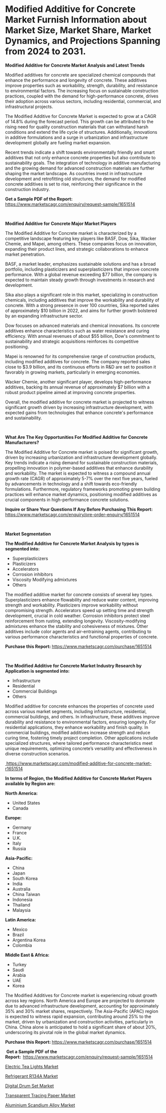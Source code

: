 <p><h1>Modified Additive for Concrete Market Furnish Information about Market Size, Market Share, Market Dynamics, and Projections Spanning from 2024 to 2031.</h1></p><p><strong>Modified Additive for Concrete Market Analysis and Latest Trends</strong></p>
<p><p>Modified additives for concrete are specialized chemical compounds that enhance the performance and longevity of concrete. These additives improve properties such as workability, strength, durability, and resistance to environmental factors. The increasing focus on sustainable construction practices, coupled with the demand for high-performance concrete, drives their adoption across various sectors, including residential, commercial, and infrastructural projects.</p><p>The Modified Additive for Concrete Market is expected to grow at a CAGR of 14.8% during the forecast period. This growth can be attributed to the rising need for quality construction materials that can withstand harsh conditions and extend the life cycle of structures. Additionally, innovations in additive formulations and a surge in urbanization and infrastructure development globally are fueling market expansion. </p><p>Recent trends indicate a shift towards environmentally friendly and smart additives that not only enhance concrete properties but also contribute to sustainability goals. The integration of technology in additive manufacturing and the growing demand for advanced construction materials are further shaping the market landscape. As countries invest in infrastructure development and retrofitting old structures, the demand for modified concrete additives is set to rise, reinforcing their significance in the construction industry.</p></p>
<p><strong>Get a Sample PDF of the Report:&nbsp;</strong> <a href="https://www.marketscagr.com/enquiry/request-sample/1651514?utm_campaign=1261&utm_medium=2&utm_source=Github&utm_content=ia&utm_term=26092024&utm_id=modified-additive-for-concrete">https://www.marketscagr.com/enquiry/request-sample/1651514</a></p>
<p>&nbsp;</p>
<p><strong>Modified Additive for Concrete Major Market Players</strong></p>
<p><p>The Modified Additive for Concrete market is characterized by a competitive landscape featuring key players like BASF, Dow, Sika, Wacker Chemie, and Mapei, among others. These companies focus on innovation, expanding their product lines, and strategic collaborations to enhance market penetration.</p><p>BASF, a market leader, emphasizes sustainable solutions and has a broad portfolio, including plasticizers and superplasticizers that improve concrete performance. With a global revenue exceeding $77 billion, the company is expected to maintain steady growth through investments in research and development.</p><p>Sika also plays a significant role in this market, specializing in construction chemicals, including additives that improve the workability and durability of concrete. With a strong presence in over 100 countries, Sika reported sales of approximately $10 billion in 2022, and aims for further growth bolstered by an expanding infrastructure sector.</p><p>Dow focuses on advanced materials and chemical innovations. Its concrete additives enhance characteristics such as water resistance and curing efficiency. With annual revenues of about $55 billion, Dow's commitment to sustainability and strategic acquisitions reinforces its competitive positioning.</p><p>Mapei is renowned for its comprehensive range of construction products, including modified additives for concrete. The company reported sales close to $3.9 billion, and its continuous efforts in R&D are set to position it favorably in growing markets, particularly in emerging economies.</p><p>Wacker Chemie, another significant player, develops high-performance additives, backing its annual revenue of approximately $7 billion with a robust product pipeline aimed at improving concrete properties.</p><p>Overall, the modified additive for concrete market is projected to witness significant growth driven by increasing infrastructure development, with expected gains from technologies that enhance concrete's performance and sustainability.</p></p>
<p>&nbsp;</p>
<p><strong>What Are The Key Opportunities For Modified Additive for Concrete Manufacturers?</strong></p>
<p><p>The Modified Additive for Concrete market is poised for significant growth, driven by increasing urbanization and infrastructure development globally. Key trends indicate a rising demand for sustainable construction materials, propelling innovation in polymer-based additives that enhance durability and workability. The market is expected to witness a compound annual growth rate (CAGR) of approximately 5-7% over the next five years, fueled by advancements in technology and a shift towards eco-friendly formulations. Furthermore, regulatory frameworks promoting green building practices will enhance market dynamics, positioning modified additives as crucial components in high-performance concrete solutions.</p></p>
<p><strong>Inquire or Share Your Questions If Any Before Purchasing This Report:</strong> <a href="https://www.marketscagr.com/enquiry/pre-order-enquiry/1651514?utm_campaign=1261&utm_medium=2&utm_source=Github&utm_content=ia&utm_term=26092024&utm_id=modified-additive-for-concrete">https://www.marketscagr.com/enquiry/pre-order-enquiry/1651514</a></p>
<p>&nbsp;</p>
<p><strong>Market Segmentation</strong></p>
<p><strong>The Modified Additive for Concrete Market Analysis by types is segmented into:</strong></p>
<p><ul><li>Superplasticizers</li><li>Plasticizers</li><li>Accelerators</li><li>Corrosion inhibitors</li><li>Viscosity Modifying admixtures</li><li>Others</li></ul></p>
<p><p>The modified additive market for concrete consists of several key types. Superplasticizers enhance flowability and reduce water content, improving strength and workability. Plasticizers improve workability without compromising strength. Accelerators speed up setting time and strength development, crucial in cold weather. Corrosion inhibitors protect steel reinforcement from rusting, extending longevity. Viscosity-modifying admixtures enhance the stability and cohesiveness of mixtures. Other additives include color agents and air-entraining agents, contributing to various performance characteristics and functional properties of concrete.</p></p>
<p><strong>Purchase this Report:&nbsp;</strong><a href="https://www.marketscagr.com/purchase/1651514?utm_campaign=1261&utm_medium=2&utm_source=Github&utm_content=ia&utm_term=26092024&utm_id=modified-additive-for-concrete">https://www.marketscagr.com/purchase/1651514</a></p>
<p>&nbsp;</p>
<p><strong>The Modified Additive for Concrete Market Industry Research by Application is segmented into:</strong></p>
<p><ul><li>Infrastructure</li><li>Residential</li><li>Commercial Buildings</li><li>Others</li></ul></p>
<p><p>Modified additive for concrete enhances the properties of concrete used across various market segments, including infrastructure, residential, commercial buildings, and others. In infrastructure, these additives improve durability and resistance to environmental factors, ensuring longevity. For residential applications, they enhance workability and finish quality. In commercial buildings, modified additives increase strength and reduce curing time, fostering timely project completion. Other applications include specialized structures, where tailored performance characteristics meet unique requirements, optimizing concrete’s versatility and effectiveness in diverse construction scenarios.</p></p>
<p><a href="https://www.marketscagr.com/modified-additive-for-concrete-market-r1651514?utm_campaign=1261&utm_medium=2&utm_source=Github&utm_content=ia&utm_term=26092024&utm_id=modified-additive-for-concrete">&nbsp;https://www.marketscagr.com/modified-additive-for-concrete-market-r1651514</a></p>
<p><strong>In terms of Region, the Modified Additive for Concrete Market Players available by Region are:</strong></p>
<p>
    <p> <strong> North America: </strong>
        <ul>
            <li>United States</li>
            <li>Canada</li>
        </ul>
        </p> 
    <p> <strong> Europe: </strong>
        <ul>
            <li>Germany</li>
            <li>France</li>
            <li>U.K.</li>
            <li>Italy</li>
            <li>Russia</li>
        </ul>
        </p> 
    <p> <strong> Asia-Pacific: </strong>
        <ul>
            <li>China</li>
            <li>Japan</li>
            <li>South Korea</li>
            <li>India</li>
            <li>Australia</li>
            <li>China Taiwan</li>
            <li>Indonesia</li>
            <li>Thailand</li>
            <li>Malaysia</li>
        </ul>
        </p> 
    <p> <strong> Latin America: </strong>
        <ul>
            <li>Mexico</li>
            <li>Brazil</li>
            <li>Argentina Korea</li>
            <li>Colombia</li>
        </ul>
        </p> 
    <p> <strong> Middle East & Africa: </strong>
        <ul>
            <li>Turkey</li>
            <li>Saudi</li>
            <li>Arabia</li>
            <li>UAE</li>
            <li>Korea</li>
        </ul>
    </p>
    </p>
<p><p>The Modified Additives for Concrete market is experiencing robust growth across key regions. North America and Europe are projected to dominate due to advanced infrastructure development, accounting for approximately 35% and 30% market shares, respectively. The Asia-Pacific (APAC) region is expected to witness rapid expansion, contributing around 25% to the market, driven by urbanization and construction activities, particularly in China. China alone is anticipated to hold a significant share of about 20%, underscoring its pivotal role in the global market dynamics.</p></p>
<p><strong>Purchase this Report: </strong><a href="https://www.marketscagr.com/purchase/1651514?utm_campaign=1261&utm_medium=2&utm_source=Github&utm_content=ia&utm_term=26092024&utm_id=modified-additive-for-concrete">https://www.marketscagr.com/purchase/1651514</a></p>
<p>&nbsp;<strong>Get a Sample PDF of the Report:&nbsp;&nbsp;</strong><a href="https://www.marketscagr.com/enquiry/request-sample/1651514?utm_campaign=1261&utm_medium=2&utm_source=Github&utm_content=ia&utm_term=26092024&utm_id=modified-additive-for-concrete">https://www.marketscagr.com/enquiry/request-sample/1651514</a></p>
<p><strong></strong></p>
<p><p><a href="https://issuu.com/reportprime-2/docs/electric-tea-lights-market-size-203_36f7b97e8f97b0?utm_campaign=1261&utm_medium=2&utm_source=Github&utm_content=ia&utm_term=26092024&utm_id=modified-additive-for-concrete">Electric Tea Lights Market</a></p><p><a href="https://www.linkedin.com/pulse/refrigerant-r134a-industry-analysis-report-its-market-size-share-tza9c?utm_campaign=1261&utm_medium=2&utm_source=Github&utm_content=ia&utm_term=26092024&utm_id=modified-additive-for-concrete">Refrigerant R134A Market</a></p><p><a href="https://issuu.com/reportprime-2/docs/digital-drum-set-market-size-2030.p_e7949e58c804fe?utm_campaign=1261&utm_medium=2&utm_source=Github&utm_content=ia&utm_term=26092024&utm_id=modified-additive-for-concrete">Digital Drum Set Market</a></p><p><a href="https://www.linkedin.com/pulse/transparent-tracing-paper-market-insights-product-type-u6mlc?utm_campaign=1261&utm_medium=2&utm_source=Github&utm_content=ia&utm_term=26092024&utm_id=modified-additive-for-concrete">Transparent Tracing Paper Market</a></p><p><a href="https://www.linkedin.com/pulse/what-growth-opportunities-challenges-aluminium-scandium-alloy-ezfjc?utm_campaign=1261&utm_medium=2&utm_source=Github&utm_content=ia&utm_term=26092024&utm_id=modified-additive-for-concrete">Aluminium Scandium Alloy Market</a></p></p>